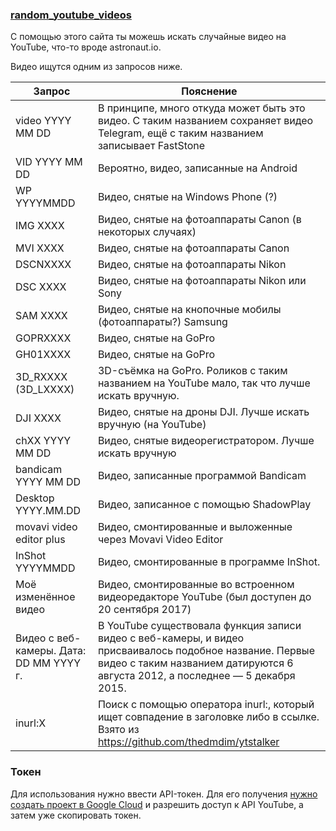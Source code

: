 ### [random_youtube_videos](https://mrilyew.github.io/random_camera_videos_youtube)

С помощью этого сайта ты можешь искать случайные видео на YouTube, что-то вроде astronaut.io. 

Видео ищутся одним из запросов ниже.

|Запрос|Пояснение|
|-------------|-------------|
|video YYYY MM DD|В принципе, много откуда может быть это видео. С таким названием сохраняет видео Telegram, ещё с таким названием записывает FastStone|
|VID YYYY MM DD|Вероятно, видео, записанные на Android|
|WP YYYYMMDD|Видео, снятые на Windows Phone (?)|
|IMG XXXX|Видео, снятые на фотоаппараты Canon (в некоторых случаях)|
|MVI XXXX|Видео, снятые на фотоаппараты Canon|
|DSCNXXXX|Видео, снятые на фотоаппараты Nikon|
|DSC XXXX|Видео, снятые на фотоаппараты Nikon или Sony|
|SAM XXXX|Видео, снятые на кнопочные мобилы (фотоаппараты?) Samsung|
|GOPRXXXX|Видео, снятые на GoPro|
|GH01XXXX|Видео, снятые на GoPro|
|3D_RXXXX (3D_LXXXX)|3D-съёмка на GoPro. Роликов с таким названием на YouTube мало, так что лучше искать вручную.|
|DJI XXXX|Видео, снятые на дроны DJI. Лучше искать вручную (на YouTube)|
|chXX YYYY MM DD|Видео, снятые видеорегистратором. Лучше искать вручную|
|bandicam YYYY MM DD|Видео, записанные программой Bandicam|
|Desktop YYYY.MM.DD|Видео, записанное с помощью ShadowPlay |
|movavi video editor plus|Видео, смонтированные и выложенные через Movavi Video Editor|
|InShot YYYYMMDD|Видео, смонтированные в программе InShot.|
|Моё изменённое видео|Видео, смонтированные во встроенном видеоредакторе YouTube (был доступен до 20 сентября 2017)|
|Видео с веб-камеры. Дата: DD MM YYYY г.|В YouTube существовала функция записи видео с веб-камеры, и видео присваивалось подобное название. Первые видео с таким названием датируются 6 августа 2012, а последнее — 5 декабря 2015.|
|inurl:X|Поиск с помощью оператора inurl:, который ищет совпадение в заголовке либо в ссылке. Взято из https://github.com/thedmdim/ytstalker|

### Токен

Для использования нужно ввести API-токен. Для его получения [нужно создать проект в Google Cloud](https://console.cloud.google.com/apis/dashboard) и разрешить доступ к API YouTube, а затем уже скопировать токен.
